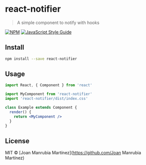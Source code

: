 # react-notifier

> A simple component to notify with hooks

[![NPM](https://img.shields.io/npm/v/react-notifier.svg)](https://www.npmjs.com/package/react-notifier) [![JavaScript Style Guide](https://img.shields.io/badge/code_style-standard-brightgreen.svg)](https://standardjs.com)

## Install

```bash
npm install --save react-notifier
```

## Usage

```jsx
import React, { Component } from 'react'

import MyComponent from 'react-notifier'
import 'react-notifier/dist/index.css'

class Example extends Component {
  render() {
    return <MyComponent />
  }
}
```

## License

MIT © [Joan Manrubia Martínez](https://github.com/Joan Manrubia Martínez)
